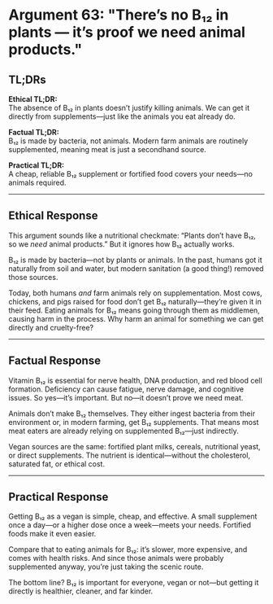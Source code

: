 <!-- type: Health & Nutrition -->

# Argument 63: "There’s no B₁₂ in plants — it’s proof we need animal products."

## TL;DRs

**Ethical TL;DR:**  
The absence of B₁₂ in plants doesn’t justify killing animals. We can get it directly from supplements—just like the animals you eat already do.

**Factual TL;DR:**  
B₁₂ is made by bacteria, not animals. Modern farm animals are routinely supplemented, meaning meat is just a secondhand source.

**Practical TL;DR:**  
A cheap, reliable B₁₂ supplement or fortified food covers your needs—no animals required.

---

## Ethical Response

This argument sounds like a nutritional checkmate: “Plants don’t have B₁₂, so we *need* animal products.” But it ignores how B₁₂ actually works.

B₁₂ is made by bacteria—not by plants or animals. In the past, humans got it naturally from soil and water, but modern sanitation (a good thing!) removed those sources.

Today, both humans *and* farm animals rely on supplementation. Most cows, chickens, and pigs raised for food don’t get B₁₂ naturally—they’re given it in their feed. Eating animals for B₁₂ means going through them as middlemen, causing harm in the process. Why harm an animal for something we can get directly and cruelty-free?

---

## Factual Response

Vitamin B₁₂ is essential for nerve health, DNA production, and red blood cell formation. Deficiency can cause fatigue, nerve damage, and cognitive issues. So yes—it’s important. But no—it doesn’t prove we need meat.

Animals don’t make B₁₂ themselves. They either ingest bacteria from their environment or, in modern farming, get B₁₂ supplements. That means most meat eaters are already relying on supplemented B₁₂—just indirectly.

Vegan sources are the same: fortified plant milks, cereals, nutritional yeast, or direct supplements. The nutrient is identical—without the cholesterol, saturated fat, or ethical cost.

---

## Practical Response

Getting B₁₂ as a vegan is simple, cheap, and effective. A small supplement once a day—or a higher dose once a week—meets your needs. Fortified foods make it even easier.

Compare that to eating animals for B₁₂: it’s slower, more expensive, and comes with health risks. And since those animals were probably supplemented anyway, you’re just taking the scenic route.

The bottom line? B₁₂ is important for everyone, vegan or not—but getting it directly is healthier, cleaner, and far kinder.
